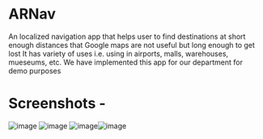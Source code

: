 # ARNav
An localized navigation app that helps user to find destinations at short enough distances that Google maps are not useful but long enough to get lost
It has variety of uses i.e. using in airports, malls, warehouses, mueseums, etc.
We have implemented this app for our department for demo purposes

# Screenshots - 
![image](https://user-images.githubusercontent.com/90176826/229876221-f9253d7b-cc26-44e6-93c2-63d4e31d94d5.png) ![image](https://user-images.githubusercontent.com/90176826/229876276-c7c70045-cbdc-4e12-8693-1720374d110c.png)
![image](https://user-images.githubusercontent.com/90176826/229876338-d9f9162b-6d56-4d43-9316-45fc3e2894a4.png)![image](https://user-images.githubusercontent.com/90176826/229876442-f268b895-ca8f-420d-8950-09fbf83861ab.png)
